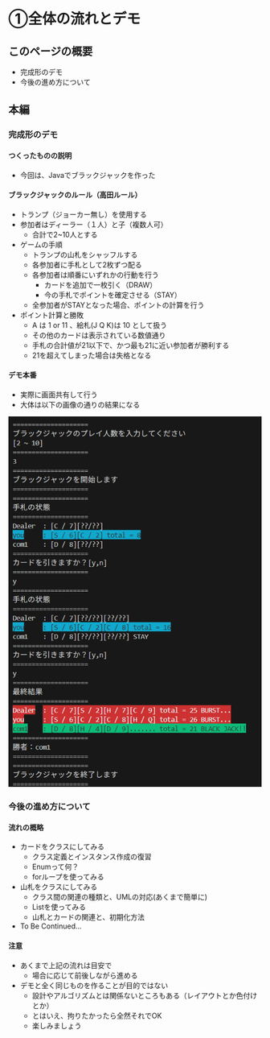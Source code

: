 # ①全体の流れとデモ

## このページの概要

 * 完成形のデモ
 * 今後の進め方について

## 本編
### 完成形のデモ
#### つくったものの説明

  * 今回は、Javaでブラックジャックを作った

#### ブラックジャックのルール（高田ルール）

  * トランプ（ジョーカー無し）を使用する
  * 参加者はディーラー（１人）と子（複数人可）
    * 合計で2~10人とする
  * ゲームの手順
    * トランプの山札をシャッフルする
    * 各参加者に手札として2枚ずつ配る
    * 各参加者は順番にいずれかの行動を行う
      * カードを追加で一枚引く（DRAW）
      * 今の手札でポイントを確定させる（STAY）
    * 全参加者がSTAYとなった場合、ポイントの計算を行う
  * ポイント計算と勝敗
    * A は 1 or 11 、絵札(J Q K)は 10 として扱う
    * その他のカードは表示されている数値通り
    * 手札の合計値が21以下で、かつ最も21に近い参加者が勝利する
    * 21を超えてしまった場合は失格となる

#### デモ本番

  * 実際に画面共有して行う
  * 大体は以下の画像の通りの結果になる

![image](../Images/01_01.png)


### 今後の進め方について
#### 流れの概略

  * カードをクラスにしてみる
    * クラス定義とインスタンス作成の復習
    * Enumって何？
    * forループを使ってみる
  * 山札をクラスにしてみる
    * クラス間の関連の種類と、UMLの対応(あくまで簡単に)
    * Listを使ってみる
    * 山札とカードの関連と、初期化方法
  * To Be Continued...

#### 注意

  * あくまで上記の流れは目安で
    * 場合に応じて前後しながら進める
  * デモと全く同じものを作ることが目的ではない
    * 設計やアルゴリズムとは関係ないところもある（レイアウトとか色付けとか）
    * とはいえ、拘りたかったら全然それでOK
    * 楽しみましょう
